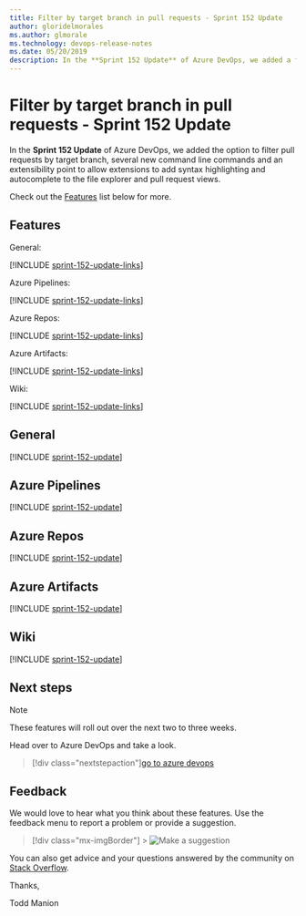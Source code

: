 ```yaml
---
title: Filter by target branch in pull requests - Sprint 152 Update
author: gloridelmorales
ms.author: glmorale
ms.technology: devops-release-notes
ms.date: 05/20/2019
description: In the **Sprint 152 Update** of Azure DevOps, we added a filter option to let you search for pull requests by target branch.
---
```


# Filter by target branch in pull requests - Sprint 152 Update

In the **Sprint 152 Update** of Azure DevOps, we added the option to filter pull requests by target branch, several new command line commands and an extensibility point to allow extensions to add syntax highlighting and autocomplete to the file explorer and pull request views.

Check out the [Features](#features) list below for more.

## Features

General:

[!INCLUDE [sprint-152-update-links](includes/general/sprint-152-update-links.md)]

Azure Pipelines:

[!INCLUDE [sprint-152-update-links](includes/pipelines/sprint-152-update-links.md)]

Azure Repos:

[!INCLUDE [sprint-152-update-links](includes/repos/sprint-152-update-links.md)]

Azure Artifacts:

[!INCLUDE [sprint-152-update-links](includes/artifacts/sprint-152-update-links.md)]

Wiki:

[!INCLUDE [sprint-152-update-links](includes/wiki/sprint-152-update-links.md)]

## General

[!INCLUDE [sprint-152-update](includes/general/sprint-152-update.md)]

## Azure Pipelines

[!INCLUDE [sprint-152-update](includes/pipelines/sprint-152-update.md)]

## Azure Repos

[!INCLUDE [sprint-152-update](includes/repos/sprint-152-update.md)]

## Azure Artifacts

[!INCLUDE [sprint-152-update](includes/artifacts/sprint-152-update.md)]

## Wiki

[!INCLUDE [sprint-152-update](includes/wiki/sprint-152-update.md)]

## Next steps

> [!NOTE]
> These features will roll out over the next two to three weeks.

Head over to Azure DevOps and take a look.

> [!div class="nextstepaction"][go to azure devops](https://go.microsoft.com/fwlink/?LinkId=307137&campaign=o~msft~docs~product-vsts~release-notes)

## Feedback

We would love to hear what you think about these features. Use the feedback menu to report a problem or provide a suggestion.

> [!div class="mx-imgBorder"] > ![Make a suggestion](../media/make-a-suggestion.png)

You can also get advice and your questions answered by the community on [Stack Overflow](https://stackoverflow.com/questions/tagged/azure-devops).

Thanks,

Todd Manion
